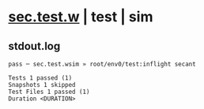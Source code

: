 # [sec.test.w](../../../../../../examples/tests/sdk_tests/math/sec.test.w) | test | sim

## stdout.log
```log
pass ─ sec.test.wsim » root/env0/test:inflight secant

Tests 1 passed (1)
Snapshots 1 skipped
Test Files 1 passed (1)
Duration <DURATION>
```

